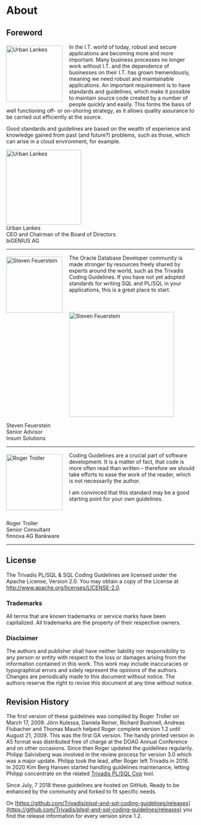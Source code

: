 # About

## Foreword
<img src="images/urban-lankes.png" style="padding-top:5px; padding-right:15px; padding-bottom:15px; padding-left:0px;" title="Urban Lankes" align="left" width="150px"/>
In the I.T. world of today, robust and secure applications are becoming more and more important. Many business processes no longer work without I.T. and the dependence of businesses on their I.T. has grown tremendously, meaning we need robust and maintainable applications. An important requirement is to have standards and guidelines, which make it possible to maintain source code created by a number of people quickly and easily. This forms the basis of well functioning off- or on-shoring strategy, as it allows quality assurance to be carried out efficiently at the source. 

Good standards and guidelines are based on the wealth of experience and knowledge gained from past (and future?) problems, such as those, which can arise in a cloud environment, for example.<br/>

<img src="images/urban-lankes-signature.png" title="Urban Lankes" width="200px"/><br/>
Urban Lankes<br/>
CEO and Chairman of the Board of Directors<br/>
biGENIUS AG<br/>

***

<img src="images/steven-feuerstein.png" style="padding-top:5px; padding-right:15px; padding-bottom:15px; padding-left:0px;" title="Steven Feuerstein" align="left" width="150px"/>
The Oracle Database Developer community is made stronger by resources freely shared by experts around the world, such as the Trivadis Coding Guidelines. If you have not yet adopted standards for writing SQL and PL/SQL in your applications, this is a great place to start.<br/><br/><br/><br/>

<img src="images/steven-feuerstein-signature.png" title="Steven Feuerstein" width="280px"/>

Steven Feuerstein<br/>
Senior Advisor<br/>
Insum Solutions<br/>

***

<img src="images/roger-troller.png" style="padding-top:5px; padding-right:15px; padding-bottom:15px; padding-left:0px;" title="Roger Troller" align="left" width="150px"/>Coding Guidelines are a crucial part of software development. It is a matter of fact, that code is more often read than written – therefore we should take efforts to ease the work of the reader, which is not necessarily the author.

I am convinced that this standard may be a good starting point for your own guidelines.<br/><br/><br/>

Roger Troller<br/>
Senior Consultant<br/>
finnova AG Bankware<br/>

***

## License

The Trivadis PL/SQL &amp; SQL Coding Guidelines are licensed under the Apache License, Version 2.0. You may obtain a copy of the License at <http://www.apache.org/licenses/LICENSE-2.0>.

### Trademarks

All terms that are known trademarks or service marks have been capitalized. All trademarks are the property of their respective owners.

### Disclaimer

The authors and publisher shall have neither liability nor responsibility to any person or entity with respect to the loss or damages arising from the information contained in this work. This work may include inaccuracies or typographical errors and solely represent the opinions of the authors. Changes are periodically made to this document without notice. The authors reserve the right to revise this document at any time without notice.

## Revision History

The first version of these guidelines was compiled by Roger Troller on March 17, 2009. Jörn Kulessa, Daniela Reiner, Richard Bushnell, Andreas Flubacher and Thomas Mauch helped Roger complete version 1.2 until August 21, 2009. This was the first GA version. The handy printed version in A5 format was distributed free of charge at the DOAG Annual Conference and on other occasions. Since then Roger updated the guidelines regularily. Philipp Salvisberg was involved in the review process for version 3.0 which was a major update. Philipp took the lead, after Roger left Trivadis in 2016. In 2020 Kim Berg Hansen started handling guidelines maintenance, letting Philipp concentrate on the related [Trivadis PL/SQL Cop](https://www.trivadis.com/en/plsql-cop) tool.

Since July, 7 2018 these guidelines are hosted on GitHub. Ready to be enhanced by the community and forked to fit specific needs. 

On [https://github.com/Trivadis/plsql-and-sql-coding-guidelines/releases](https://github.com/Trivadis/plsql-and-sql-coding-guidelines/releases) you find the release information for every version since 1.2. 
